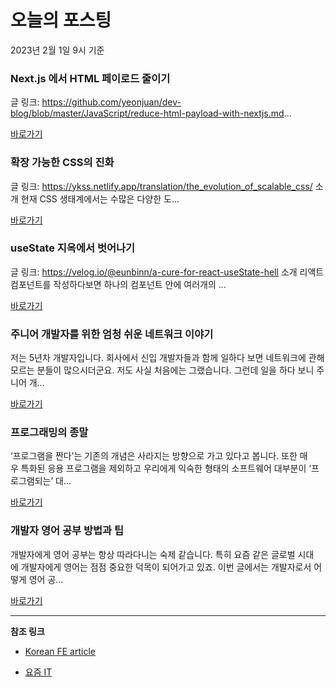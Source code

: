 # 오늘의 포스팅 
2023년 2월 1일 9시 기준 

###  Next.js 에서 HTML 페이로드 줄이기 

 글 링크: https://github.com/yeonjuan/dev-blog/blob/master/JavaScript/reduce-html-payload-with-nextjs.md... 

 [바로가기](https://kofearticle.substack.com/p/korean-fe-article-nextjs-html) 

###  확장 가능한 CSS의 진화 

 글 링크: https://ykss.netlify.app/translation/the_evolution_of_scalable_css/ 소개 현재 CSS 생태계에서는 수많은 다양한 도... 

 [바로가기](https://kofearticle.substack.com/p/korean-fe-article-css-0f5) 

###  useState 지옥에서 벗어나기 

 글 링크: https://velog.io/@eunbinn/a-cure-for-react-useState-hell 소개 리액트 컴포넌트를 작성하다보면 하나의 컴포넌트 안에 여러개의 ... 

 [바로가기](https://kofearticle.substack.com/p/korean-fe-article-usestate-ffa) 

### 주니어 개발자를 위한 엄청 쉬운 네트워크 이야기 

 저는 5년차 개발자입니다. 회사에서 신입 개발자들과 함께 일하다 보면 네트워크에 관해 모르는 분들이 많으시더군요. 저도 사실 처음에는 그랬습니다. 그런데 일을 하다 보니 주니어 개... 

 [바로가기](https://yozm.wishket.com/magazine/detail/1875/) 

### 프로그래밍의 종말 

 ‘프로그램을 짠다’는 기존의 개념은 사라지는 방향으로 가고 있다고 봅니다. 또한 매우 특화된 응용 프로그램을 제외하고 우리에게 익숙한 형태의 소프트웨어 대부분이 ‘프로그램되는’ 대... 

 [바로가기](https://yozm.wishket.com/magazine/detail/1873/) 

### 개발자 영어 공부 방법과 팁 

 개발자에게 영어 공부는 항상 따라다니는 숙제 같습니다. 특히 요즘 같은 글로벌 시대에 개발자에게 영어는 점점 중요한 덕목이 되어가고 있죠. 이번 글에서는 개발자로서 어떻게 영어 공... 

 [바로가기](https://yozm.wishket.com/magazine/detail/1868/) 

---

**참조 링크**

- [Korean FE article](https://kofearticle.substack.com) 

- [요즘 IT](https://yozm.wishket.com/magazine) 


